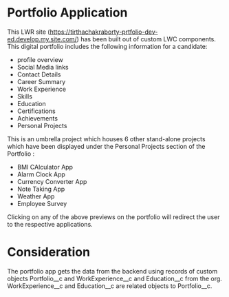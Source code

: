 # Portfolio Application
This LWR site (https://tirthachakraborty-prtfolio-dev-ed.develop.my.site.com/) has been built out of custom LWC components.
This digital portfolio includes the following information for a candidate:
- profile overview
- Social Media links
- Contact Details
- Career Summary
- Work Experience
- Skills
- Education
- Certifications
- Achievements
- Personal Projects

This is an umbrella project which houses 6 other stand-alone projects which have been displayed under the Personal Projects section of the Portfolio :
 - BMI CAlculator App
 - Alarm Clock App
 - Currency Converter App
 - Note Taking App
 - Weather App
 - Employee Survey

Clicking on any of the above previews on the portfolio will redirect the user to the respective applications.

# Consideration 
The portfolio app gets the data from the backend using records of custom objects  Portfolio__c and WorkExperience__c and Education__c from the org.
WorkExperience__c and Education__c are related objects to Portfolio__c.


